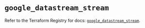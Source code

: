 # `google_datastream_stream`

Refer to the Terraform Registry for docs: [`google_datastream_stream`](https://registry.terraform.io/providers/hashicorp/google/5.14.0/docs/resources/datastream_stream).
